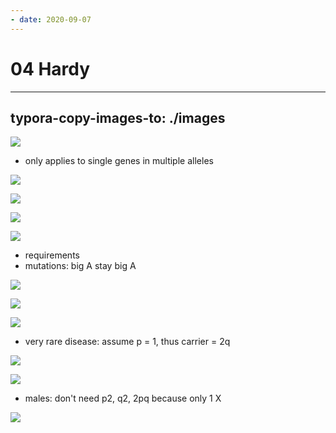 ```yaml
---
- date: 2020-09-07
---
```


# 04 Hardy
---

## typora-copy-images-to: ./images

![](https://photos.thisispiggy.com/file/wikiFiles/2DA2F34F-FE94-40DE-8A7D-B0087AB20AF0.jpg)

- only applies to single genes in multiple alleles

![](https://photos.thisispiggy.com/file/wikiFiles/A8187D2E-BEC1-4C7C-AA14-0948E23C5803.jpg)

![](https://photos.thisispiggy.com/file/wikiFiles/92B118F1-063E-4F32-BB6B-EB68FE97894C.jpg)

![](https://photos.thisispiggy.com/file/wikiFiles/591D02DF-C936-4C6C-88AC-018EF39DCE77.jpg)

![](https://photos.thisispiggy.com/file/wikiFiles/C8D2A72A-2A64-4436-9400-33BAEA5DB4A6.jpg)

- requirements
- mutations: big A stay big A

![](https://photos.thisispiggy.com/file/wikiFiles/5F7B1937-F3A4-4153-B60B-F7D246DAA0AF.jpg)

![](https://photos.thisispiggy.com/file/wikiFiles/B2648BAD-DD4E-465F-8DAF-79E8C9ACFE4B.jpg)

![](https://photos.thisispiggy.com/file/wikiFiles/E2C36B91-C299-453F-AEA1-F1008A5D4690.jpg)

- very rare disease: assume p = 1, thus carrier = 2q

![](https://photos.thisispiggy.com/file/wikiFiles/0E92B1AC-8C63-45DD-86C5-CA674EE91BC3.jpg)

![](https://photos.thisispiggy.com/file/wikiFiles/A835B1AA-F557-42EB-87E7-188166C6E9BA.jpg)

- males: don't need p2, q2, 2pq because only 1 X

![](https://photos.thisispiggy.com/file/wikiFiles/ACE66D2F-ED94-4F15-89A8-2AC10CC506E6.jpg)
